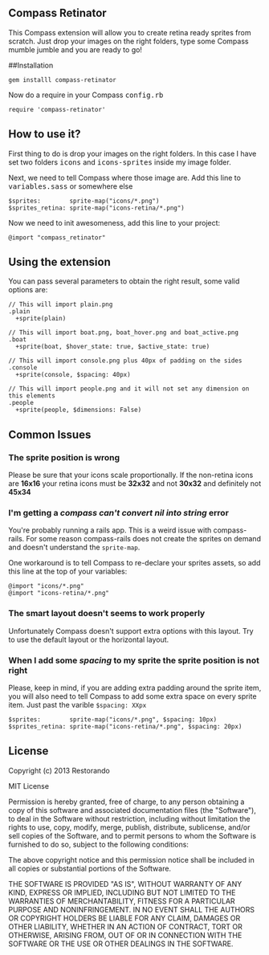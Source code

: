 ## Compass Retinator

This Compass extension will allow you to create retina ready sprites from scratch. Just drop your images on the right folders, type some Compass mumble jumble and you are ready to go!

##Installation

    gem installl compass-retinator

Now do a require in your Compass <kbd>config.rb</kbd>

    require 'compass-retinator'

## How to use it?

First thing to do is drop your images on the right folders. In this case I have set two folders <kbd>icons</kbd> and <kbd>icons-sprites</kbd> inside my image folder.

Next, we need to tell Compass where those image are. Add this line to <kbd>variables.sass</kbd> or somewhere else

    $sprites:        sprite-map("icons/*.png")
    $sprites_retina: sprite-map("icons-retina/*.png")


Now we need to init awesomeness, add this line to your project:

    @import "compass_retinator"

## Using the extension

You can pass several parameters to obtain the right result, some valid options are:

    // This will import plain.png
    .plain
      +sprite(plain)

    // This will import boat.png, boat_hover.png and boat_active.png
    .boat
      +sprite(boat, $hover_state: true, $active_state: true)

    // This will import console.png plus 40px of padding on the sides
    .console
      +sprite(console, $spacing: 40px)

    // This will import people.png and it will not set any dimension on this elements
    .people
      +sprite(people, $dimensions: False)

## Common Issues

### The sprite position is wrong

Please be sure that your icons scale proportionally. If the non-retina icons are **16x16** your retina icons must be **32x32** and not **30x32** and definitely not **45x34**

### I'm getting a _compass can't convert nil into string_ error

You're probably running a rails app. This is a weird issue with compass-rails. For some reason compass-rails does not create the sprites on demand and doesn't understand the `sprite-map`.

One workaround is to tell Compass to re-declare your sprites assets, so add this line at the top of your variables:

    @import "icons/*.png"
    @import "icons-retina/*.png"

### The smart layout doesn't seems to work properly

Unfortunately Compass doesn't support extra options with this layout. Try to use the default layout or the horizontal layout.

### When I add some _spacing_ to my sprite the sprite position is not right

Please, keep in mind, if you are adding extra padding around the sprite item, you will also need to tell Compass to add some extra space on every sprite item. Just past the varible `$spacing: XXpx`

    $sprites:        sprite-map("icons/*.png", $spacing: 10px)
    $sprites_retina: sprite-map("icons-retina/*.png", $spacing: 20px)

## License

Copyright (c) 2013 Restorando

MIT License

Permission is hereby granted, free of charge, to any person obtaining a copy of this software and associated documentation files (the "Software"), to deal in the Software without restriction, including without limitation the rights to use, copy, modify, merge, publish, distribute, sublicense, and/or sell copies of the Software, and to permit persons to whom the Software is furnished to do so, subject to the following conditions:

The above copyright notice and this permission notice shall be included in all copies or substantial portions of the Software.

THE SOFTWARE IS PROVIDED "AS IS", WITHOUT WARRANTY OF ANY KIND, EXPRESS OR IMPLIED, INCLUDING BUT NOT LIMITED TO THE WARRANTIES OF MERCHANTABILITY, FITNESS FOR A PARTICULAR PURPOSE AND NONINFRINGEMENT. IN NO EVENT SHALL THE AUTHORS OR COPYRIGHT HOLDERS BE LIABLE FOR ANY CLAIM, DAMAGES OR OTHER LIABILITY, WHETHER IN AN ACTION OF CONTRACT, TORT OR OTHERWISE, ARISING FROM, OUT OF OR IN CONNECTION WITH THE SOFTWARE OR THE USE OR OTHER DEALINGS IN THE SOFTWARE.
